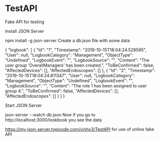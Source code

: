# TestAPI
Fake API for testing

Install JSON Server

npm install -g json-server
Create a db.json file with some data

{
    "logbook": [
        {
            "Id": "1",
            "Timestamp": "2019-10-15T18:04:24.528595",
            "User": null,
            "LogbookCategory": "Management",
            "ObjectType": "Undefined",
            "LogbookEvent": "",
            "LogbookSource": "",
            "Content": "The user group 'OverallManagers' has been created.",
            "ToBeConfirmed": false,
            "AffectedDevices": [],
            "AffectedEndoscopes": []
        },
        {
            "Id": "2",
            "Timestamp": "2019-10-15T18:04:24.811347",
            "User": null,
            "LogbookCategory": "Management",
            "ObjectType": "Undefined",
            "LogbookEvent": "",
            "LogbookSource": "",
            "Content": "The role 1 has been assigned to user group 4.",
            "ToBeConfirmed": false,
            "AffectedDevices": [],
            "AffectedEndoscopes": []
        }
    ]
}




Start JSON Server

json-server --watch db.json
Now if you go to http://localhost:3000/lookbook you see the data

https://my-json-server.typicode.com/vinhx3/TestAPI for use of online fake API
